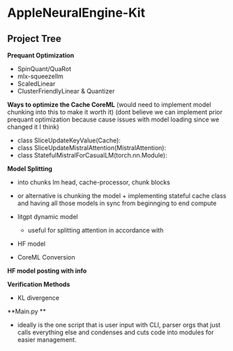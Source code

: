 # AppleNeuralEngine-Kit

Project Tree
------------------
**Prequant Optimization**
- SpinQuant/QuaRot
- mlx-squeezellm
- ScaledLinear
- ClusterFriendlyLinear & Quantizer


**Ways to optimize the Cache CoreML**
(would need to implement model chunking into this to make it worth it)
(dont believe we can implement prior prequant optimization because cause issues with model loading since we changed it I think)
- class SliceUpdateKeyValue(Cache):
- class SliceUpdateMistralAttention(MistralAttention):
- class StatefulMistralForCasualLM(torch.nn.Module):


**Model Splitting**
  - into chunks lm head, cache-processor, chunk blocks
  - or alternative is chunking the model + implementing stateful cache class and having all those models in sync from beginnging to end compute



- litgpt dynamic model
  
  - useful for splitting attention in accordance with 
- HF model
- CoreML Conversion


**HF model posting with info**


**Verification Methods**
- KL divergence





**Main.py **
- ideally is the one script that is user input with CLI, parser orgs that just calls everything else and condenses and cuts code into modules for easier management.
